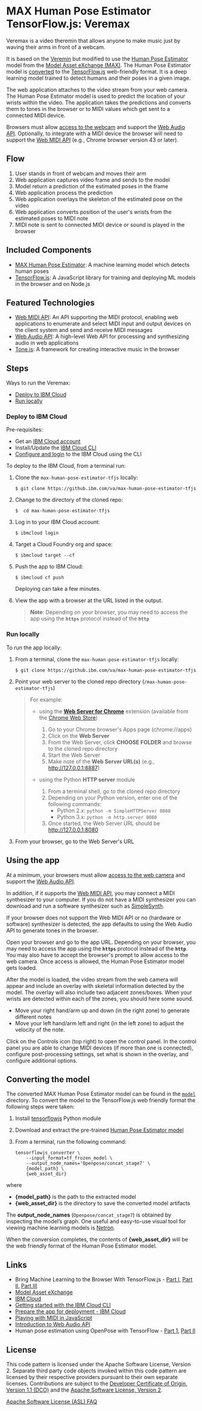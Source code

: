# MAX Human Pose Estimator TensorFlow.js: Veremax

Veremax is a video theremin that allows anyone to make music just by waving their arms in front of a webcam.

It is based on the [Veremin](https://github.com/vabarbosa/veremin) but modified to use the [Human Pose Estimator](https://developer.ibm.com/exchanges/models/all/max-human-pose-estimator) model from the [Model Asset eXchange (MAX)](https://developer.ibm.com/exchanges/models). The Human Pose Estimator model is [converted](https://github.ibm.com/va/max-human-pose-estimator-tfjs#converting-the-model) to the [TensorFlow.js](https://js.tensorflow.org) web-friendly format. It is a deep learning model trained to detect humans and their poses in a given image. 

The web application attaches to the video stream from your web camera. The Human Pose Estimator model is used to predict the location of your wrists within the video. The application takes the predictions and converts them to tones in the browser or to MIDI values which get sent to a connected MIDI device.

Browsers must allow [access to the webcam](https://caniuse.com/#feat=stream) and support the [Web Audio API](https://caniuse.com/#feat=audio-api). Optionally, to integrate with a MIDI device the browser will need to support the [Web MIDI API](https://caniuse.com/#feat=midi) (e.g., Chrome browser version 43 or later).


## Flow

1. User stands in front of webcam and moves their arm
1. Web application captures video frame and sends to the model
1. Model return a prediction of the estimated poses in the frame
1. Web application process the prediction
1. Web application overlays the skeleton of the estimated pose on the video
1. Web application converts position of the user's wrists from the estimated poses to MIDI note
1. MIDI note is sent to connected MIDI device or sound is played in the browser


## Included Components

* [MAX Human Pose Estimator](https://developer.ibm.com/exchanges/models/all/max-human-pose-estimator): A machine learning model which detects human poses
* [TensorFlow.js](https://js.tensorflow.org/): A JavaScript library for training and deploying ML models in the browser and on Node.js


## Featured Technologies

* [Web MIDI API](https://www.w3.org/TR/webmidi): An API supporting the MIDI protocol, enabling web applications to enumerate and select MIDI input and output devices on the client system and send and receive MIDI messages
* [Web Audio API](https://www.w3.org/TR/webaudio): A high-level Web API for processing and synthesizing audio in web applications
* [Tone.js](https://tonejs.github.io/): A framework for creating interactive music in the browser


## Steps

Ways to run the Veremax:

- [Deploy to IBM Cloud](https://github.ibm.com/va/max-human-pose-estimator-tfjs#deploy-to-ibm-cloud)
- [Run locally](https://github.ibm.com/va/max-human-pose-estimator-tfjs#run-locally)

### Deploy to IBM Cloud

Pre-requisites:

- Get an [IBM Cloud account](https://console.bluemix.net/)
- Install/Update the [IBM Cloud CLI](https://console.bluemix.net/docs/cli/reference/ibmcloud/download_cli.html#install_use)
- [Configure and login](https://console.bluemix.net/docs/cli/index.html#overview) to the IBM Cloud using the CLI

To deploy to the IBM Cloud, from a terminal run:

1. Clone the `max-human-pose-estimator-tfjs` locally:

    ```
    $ git clone https://github.ibm.com/va/max-human-pose-estimator-tfjs
    ```

1. Change to the directory of the cloned repo:

    ```
    $  cd max-human-pose-estimator-tfjs
    ```

1. Log in to your IBM Cloud account:

    ```
    $ ibmcloud login
    ```

1. Target a Cloud Foundry org and space:

    ```
    $ ibmcloud target --cf
    ```

1. Push the app to IBM Cloud:

    ```
    $ ibmcloud cf push
    ```
    Deploying can take a few minutes.

1. View the app with a browser at the URL listed in the output.

    > **Note**: Depending on your browser, you may need to access the app using the **`https`** protocol instead of the **`http`**

### Run locally

To run the app locally:

1. From a terminal, clone the `max-human-pose-estimator-tfjs` locally:

    ```
    $ git clone https://github.ibm.com/va/max-human-pose-estimator-tfjs
    ```

1. Point your web server to the cloned repo directory (`/max-human-pose-estimator-tfjs`)

    > For example:  
    > - using the **[Web Server for Chrome](https://github.com/kzahel/web-server-chrome)** extension (available from the [Chrome Web Store](https://chrome.google.com/webstore/detail/web-server-for-chrome/ofhbbkphhbklhfoeikjpcbhemlocgigb))
    >   
    >   1. Go to your Chrome browser's Apps page (chrome://apps)
    >   1. Click on the **Web Server**
    >   1. From the Web Server, click **CHOOSE FOLDER** and browse to the cloned repo directory
    >   1. Start the Web Server
    >   1. Make note of the **Web Server URL(s)** (e.g., http://127.0.0.1:8887)
    >   
    > - using the Python **HTTP server** module
    >   
    >   1. From a terminal shell, go to the cloned repo directory
    >   1. Depending on your Python version, enter one of the following commands:
    >       - Python 2.x: `python -m SimpleHTTPServer 8080`
    >       - Python 3.x: `python -m http.server 8080`
    >   1. Once started, the Web Server URL should be http://127.0.0.1:8080
    >   

1. From your browser, go to the Web Server's URL


## Using the app

At a minimum, your browsers must allow [access to the web camera](https://caniuse.com/#feat=stream) and support the [Web Audio API](https://caniuse.com/#feat=audio-api).

In addition, if it supports the [Web MIDI API](https://caniuse.com/#feat=midi), you may connect a MIDI synthesizer to your computer. If you do not have a MIDI synthesizer you can download and run a software synthesizer such as [SimpleSynth](http://notahat.com/simplesynth/).

If your browser does not support the Web MIDI API or no (hardware or software) synthesizer is detected, the app defaults to using the Web Audio API to generate tones in the browser.

Open your browser and go to the app URL. Depending on your browser, you may need to access the app using the **`https`** protocol instead of the **`http`**. You may also have to accept the browser's prompt to allow access to the web camera. Once access is allowed, the Human Pose Estimator model gets loaded.

After the model is loaded, the video stream from the web camera will appear and include an overlay with skeletal information detected by the model. The overlay will also include two adjacent zones/boxes. When your wrists are detected within each of the zones, you should here some sound.

- Move your right hand/arm up and down (in the right zone) to generate different notes
- Move your left hand/arm left and right (in the left zone) to adjust the velocity of the note.

Click on the Controls icon (top right) to open the control panel. In the control panel you are able to change MIDI devices (if more than one is connected), configure post-processing settings, set what is shown in the overlay, and configure additional options.


## Converting the model

The converted MAX Human Pose Estimator model can be found in the [`model`](https://github.ibm.com/va/max-human-pose-estimator-tfjs/tree/master/model) directory. To convert the model to the TensorFlow.js web friendly format the following steps were taken:

1. Install [tensorflowjs](https://pypi.org/project/tensorflowjs) Python module
1. Download and extract the pre-trained [Human Pose Estimator model](http://max-assets.s3-api.us-geo.objectstorage.softlayer.net/human-pose-estimator/1.0/assets.tar.gz)
1. From a terminal, run the following command:

    ```
    tensorflowjs_converter \
        --input_format=tf_frozen_model \
        --output_node_names='Openpose/concat_stage7' \
        {model_path} \
        {web_asset_dir}
    ```

where

- **{model_path}** is the path to the extracted model  
- **{web_asset_dir}** is the directory to save the converted model artifacts

The **output_node_names** (`Openpose/concat_stage7`) is obtained by inspecting the model’s graph. One useful and easy-to-use visual tool for viewing machine learning models is [Netron](https://github.com/lutzroeder/Netron).

When the conversion completes, the contents of **{web_asset_dir}** will be the web friendly format of the Human Pose Estimator model.


## Links

 - Bring Machine Learning to the Browser With TensorFlow.js - [Part I](https://medium.com/ibm-watson-data-lab/bring-machine-learning-to-the-browser-with-tensorflow-js-part-i-16924457291c), [Part II](https://medium.com/ibm-watson-data-lab/bring-machine-learning-to-the-browser-with-tensorflow-js-part-ii-7555ed9a999e), [Part III](https://medium.com/ibm-watson-data-lab/bring-machine-learning-to-the-browser-with-tensorflow-js-part-iii-62d2b09b10a3)
 - [Model Asset eXchange](https://developer.ibm.com/exchanges/models/)
 - [IBM Cloud](https://console.bluemix.net/)
 - [Getting started with the IBM Cloud CLI](https://console.bluemix.net/docs/cli/index.html#overview)
 - [Prepare the app for deployment - IBM Cloud](https://console.bluemix.net/docs/runtimes/nodejs/getting-started.html#prepare)
 - [Playing with MIDI in JavaScript](https://medium.com/swinginc/playing-with-midi-in-javascript-b6999f2913c3)
 - [Introduction to Web Audio API](https://css-tricks.com/introduction-web-audio-api)
 - Human pose estimation using OpenPose with TensorFlow - [Part 1](https://arvrjourney.com/human-pose-estimation-using-openpose-with-tensorflow-part-1-7dd4ca5c8027), [Part II](https://arvrjourney.com/human-pose-estimation-using-openpose-with-tensorflow-part-2-e78ab9104fc8)


## License

This code pattern is licensed under the Apache Software License, Version 2.  Separate third party code objects invoked within this code pattern are licensed by their respective providers pursuant to their own separate licenses. Contributions are subject to the [Developer Certificate of Origin, Version 1.1 (DCO)](https://developercertificate.org/) and the [Apache Software License, Version 2](https://www.apache.org/licenses/LICENSE-2.0.txt).

[Apache Software License (ASL) FAQ](https://www.apache.org/foundation/license-faq.html#WhatDoesItMEAN)

